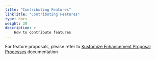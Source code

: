 ```yaml
---
title: "Contributing Features"
linkTitle: "Contributing Features"
type: docs
weight: 30
description: >
    How to contribute features
---
```


For feature proposals, please refer to [Kustomize Enhancement Proposal Processes](https://github.com/kubernetes-sigs/kustomize/tree/master/proposals) documentation
